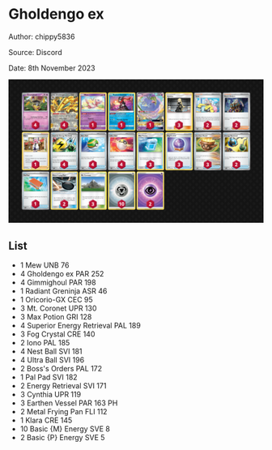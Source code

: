# Gholdengo ex

Author: chippy5836

Source: Discord

Date: 8th November 2023

![decklist](../../images/PAR/Gholdengo%20ex/1-%20Gholdengo%20ex.png)

## List

* 1 Mew UNB 76
* 4 Gholdengo ex PAR 252
* 4 Gimmighoul PAR 198
* 1 Radiant Greninja ASR 46
* 1 Oricorio-GX CEC 95
* 3 Mt. Coronet UPR 130
* 3 Max Potion GRI 128
* 4 Superior Energy Retrieval PAL 189
* 3 Fog Crystal CRE 140
* 2 Iono PAL 185
* 4 Nest Ball SVI 181
* 4 Ultra Ball SVI 196
* 2 Boss's Orders PAL 172
* 1 Pal Pad SVI 182
* 2 Energy Retrieval SVI 171
* 3 Cynthia UPR 119
* 3 Earthen Vessel PAR 163 PH
* 2 Metal Frying Pan FLI 112
* 1 Klara CRE 145
* 10 Basic {M} Energy SVE 8
* 2 Basic {P} Energy SVE 5
